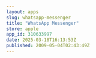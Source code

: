 ```yaml
---
layout: apps
slug: whatsapp-messenger
title: "WhatsApp Messenger"
store: apple
app_id: 310633997
date: 2025-03-18T16:13:53Z
published: 2009-05-04T02:43:49Z
---
```


